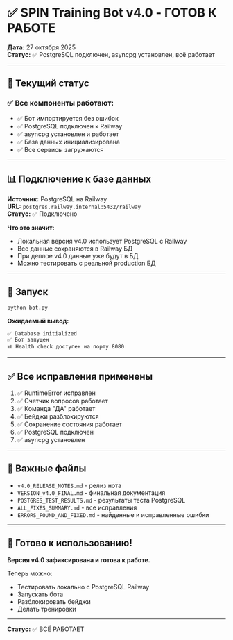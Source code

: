 # ✅ SPIN Training Bot v4.0 - ГОТОВ К РАБОТЕ

**Дата:** 27 октября 2025  
**Статус:** ✅ PostgreSQL подключен, asyncpg установлен, всё работает

---

## 🎉 Текущий статус

### ✅ Все компоненты работают:
- ✅ Бот импортируется без ошибок
- ✅ PostgreSQL подключен к Railway
- ✅ asyncpg установлен и работает
- ✅ База данных инициализирована
- ✅ Все сервисы загружаются

---

## 📊 Подключение к базе данных

**Источник:** PostgreSQL на Railway  
**URL:** `postgres.railway.internal:5432/railway`  
**Статус:** ✅ Подключено

**Что это значит:**
- Локальная версия v4.0 использует PostgreSQL с Railway
- Все данные сохраняются в Railway БД
- При деплое v4.0 данные уже будут в БД
- Можно тестировать с реальной production БД

---

## 🚀 Запуск

```bash
python bot.py
```

**Ожидаемый вывод:**
```
✅ Database initialized
✅ Бот запущен
📊 Health check доступен на порту 8080
```

---

## ✅ Все исправления применены

1. ✅ RuntimeError исправлен
2. ✅ Счетчик вопросов работает
3. ✅ Команда "ДА" работает
4. ✅ Бейджи разблокируются
5. ✅ Сохранение состояния работает
6. ✅ PostgreSQL подключен
7. ✅ asyncpg установлен

---

## 📝 Важные файлы

- `v4.0_RELEASE_NOTES.md` - релиз нота
- `VERSION_v4.0_FINAL.md` - финальная документация
- `POSTGRES_TEST_RESULTS.md` - результаты теста PostgreSQL
- `ALL_FIXES_SUMMARY.md` - все исправления
- `ERRORS_FOUND_AND_FIXED.md` - найденные и исправленные ошибки

---

## 🎯 Готово к использованию!

**Версия v4.0 зафиксирована и готова к работе.**

Теперь можно:
- Тестировать локально с PostgreSQL Railway
- Запускать бота
- Разблокировать бейджи
- Делать тренировки

---

**Статус:** ✅ ВСЁ РАБОТАЕТ


